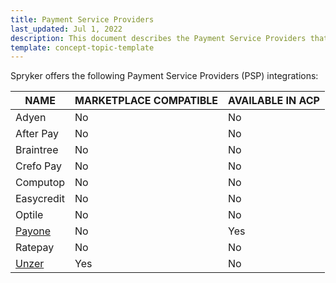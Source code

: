 ```yaml
---
title: Payment Service Providers
last_updated: Jul 1, 2022
description: This document describes the Payment Service Providers that have an integration with Spryker
template: concept-topic-template
---
```


Spryker offers the following Payment Service Providers (PSP) integrations:

| NAME | MARKETPLACE COMPATIBLE | AVAILABLE IN ACP |
| --- | --- | --- |
| Adyen | No | No |
| After Pay | No | No |
| Braintree | No | No |
| Crefo Pay | No | No |
| Computop | No | No |
| Easycredit | No | No |
| Optile | No | No |
| [Payone](/docs/pbc/all/psp/payone/payone.html) | No | Yes |
| Ratepay | No | No |
| [Unzer](/docs/pbc/all/psp/unzer/unzer.html) | Yes | No |